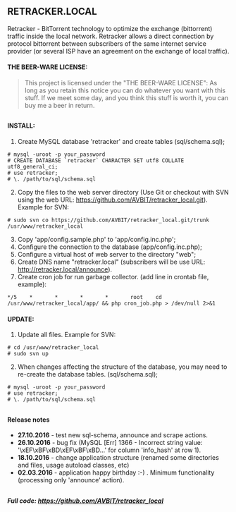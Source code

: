 ## RETRACKER.LOCAL
Retracker - BitTorrent technology to optimize the exchange (bittorrent) traffic inside the local network. 
Retracker allows a direct connection by protocol bittorrent between subscribers of the same internet service provider (or several ISP have an agreement on the exchange of local traffic).

#### THE BEER-WARE LICENSE:
> This project is licensed under the "THE BEER-WARE LICENSE":
> As long as you retain this notice you can do whatever you want with this stuff.
> If we meet some day, and you think this stuff is worth it, you can buy me a beer in return.

##
#### INSTALL:
1. Create MySQL database 'retracker' and create tables (sql/schema.sql);
```
# mysql -uroot -p your_password
# CREATE DATABASE `retracker` CHARACTER SET utf8 COLLATE utf8_general_ci;
# use retracker;
# \. /path/to/sql/schema.sql
```
2. Copy the files to the web server directory (Use Git or checkout with SVN using the web URL: https://github.com/AVBIT/retracker_local.git). Example for SVN:
```
# sudo svn co https://github.com/AVBIT/retracker_local.git/trunk /usr/www/retracker_local
```
3. Copy 'app/config.sample.php' to 'app/config.inc.php';
4. Configure the connection to the database (app/config.inc.php); 
5. Configure a virtual host of web server to the directory "web"; 
6. Create DNS name "retracker.local" (subscribers will be use URL: http://retracker.local/announce).
7. Create cron job for run garbage collector. (add line in crontab file, example):
```
*/5    *       *       *       *       root    cd /usr/www/retracker_local/app/ && php cron_job.php > /dev/null 2>&1
```


#### UPDATE:
1. Update all files. Example for SVN:
```
# cd /usr/www/retracker_local
# sudo svn up
```
2. When changes affecting the structure of the database, you may need to re-create the database tables. (sql/schema.sql);
```
# mysql -uroot -p your_password
# use retracker;
# \. /path/to/sql/schema.sql
```


##
#### Release notes
- **27.10.2016** - test new sql-schema, announce and scrape actions.
- **26.10.2016** - bug fix (MySQL [Err] 1366 - Incorrect string value: '\xEF\xBF\xBD\xEF\xBF\xBD...' for column 'info_hash' at row 1).
- **18.10.2016** - change application structure (renamed some directories and files, usage autoload classes, etc)
- **02.03.2016** - application happy birthday :-) . 
Minimum functionality (processing only 'announce' action).

##
##### Full code: https://github.com/AVBIT/retracker_local